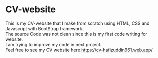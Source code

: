 # CV-website
This is my CV-website that I make from scratch using HTML, CSS and Javascript with BootStrap framework. <br/>
The source Code was not clean since this is my first code writing for website. <br/>
I am trying to improve my code in next project.<br/>
Feel free to see my CV website here https://cv-hafizuddin961.web.app/
